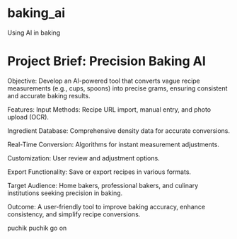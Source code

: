 # baking_ai
Using AI in baking

# Project Brief: Precision Baking AI
Objective:
Develop an AI-powered tool that converts vague recipe measurements (e.g., cups, spoons) into precise grams, ensuring consistent and accurate baking results.

Features:
Input Methods: Recipe URL import, manual entry, and photo upload (OCR).

Ingredient Database: Comprehensive density data for accurate conversions.

Real-Time Conversion: Algorithms for instant measurement adjustments.

Customization: User review and adjustment options.

Export Functionality: Save or export recipes in various formats.

Target Audience:
Home bakers, professional bakers, and culinary institutions seeking precision in baking.

Outcome:
A user-friendly tool to improve baking accuracy, enhance consistency, and simplify recipe conversions.

puchik puchik go on
